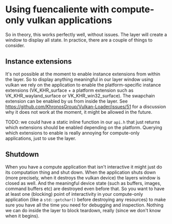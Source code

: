 # Using fuencaliente with compute-only vulkan applications

So in theory, this works perfectly well, without issues. The layer will
create a window to display all state. In practice, there are a couple of things
to consider.

## Instance extensions

It's not possible at the moment to enable instance extensions from within
the layer. So to display anything meaningful in our layer window using 
vulkan we rely on the application to enable the platform-specific instance
extensions (VK_KHR_surface + a platform extension such as VK_KHR_wayland_surface
or VK_KHR_win32_surface). The swapchain extension can be enabled by us
from inside the layer. See https://github.com/KhronosGroup/Vulkan-Loader/issues/51
for a discussion why it does not work at the moment, it might be allowed
in the future.

TODO: we could have a static inline function in our `api.h` that just
returns which extensions should be enabled depending on the platform.
Querying which extensions to enable is really annoying for compute-only
applications, just to use the layer.

## Shutdown

When you have a compute application that isn't interactive it might just
do its computation thing and shut down. When the application shuts down
(more precisely, when it destroys the vulkan device) the layers window is
closed as well. And the meaningful device state (such as buffers, images,
command buffers etc) are destroyed even before that. So you want to
have at least one (blocking) point of interactivity in your compute-only
application (like a `std::getchar()` before destroying any resources)
to make sure you have all the time you need for debugging and inspection.
Nothing we can do inside the layer to block teardown, really (since we don't
know when it begins).
